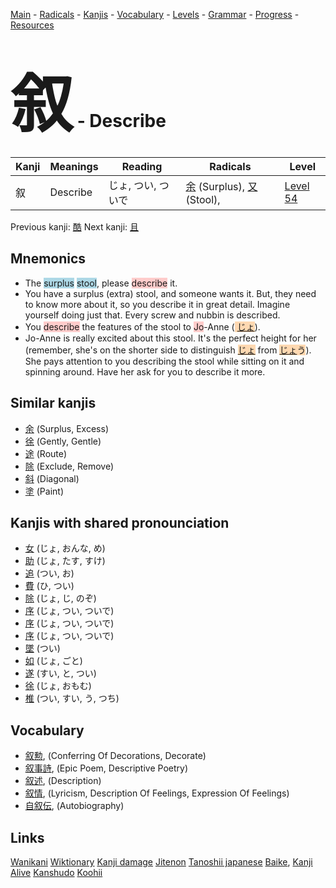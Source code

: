 <style> bigfont {font-size: 100px}</style>
[Main](../README.md) -
[Radicals](../radicals.md) -
[Kanjis](../kanjis.md) -
[Vocabulary](../vocabulary.md) -
[Levels](../levels.md) -
[Grammar](../grammar.md) - 
[Progress](../progress.md) -
[Resources](../resources.md)
# <bigfont> 叙</bigfont> - Describe 

| Kanji | Meanings | Reading | Radicals | Level |
| --- | --- | --- | --- | --- |
| 叙 | Describe | じょ, つい, ついで | [余](../radicals/余.md) (Surplus), [又](../radicals/又.md) (Stool),  | [Level 54](../levels/wk_level54.md) |

Previous kanji: [酷](酷.md) Next kanji: [且](且.md) 

## Mnemonics
 * The <span style="background-color:#ADD8E6"> surplus</span> <span style="background-color:#ADD8E6"> stool</span>, please <span style="background-color:#ffcccb"> describe</span> it.
* You have a surplus (extra) stool, and someone wants it. But, they need to know more about it, so you describe it in great detail. Imagine yourself doing just that. Every screw and nubbin is described.
* You <span style="background-color:#ffcccb"> describe</span> the features of the stool to <span style="background-color:#ffcccb"> Jo</span>-Anne (<span style="background-color:#fed8b1"> [じょ](https://jisho.org/search/じょ)</span>). 
* Jo-Anne is really excited about this stool. It's the perfect height for her (remember, she's on the shorter side to distinguish <span style="background-color:#fed8b1"> [じょ](https://jisho.org/search/じょ)</span> from <span style="background-color:#fed8b1"> [じょ](https://jisho.org/search/じょ)う</span>). She pays attention to you describing the stool while sitting on it and spinning around. Have her ask for you to describe it more. 


## Similar kanjis
 * [余](余.md) (Surplus, Excess)
* [徐](徐.md) (Gently, Gentle)
* [途](途.md) (Route)
* [除](除.md) (Exclude, Remove)
* [斜](斜.md) (Diagonal)
* [塗](塗.md) (Paint)



## Kanjis with shared pronounciation
 * [女](女.md) (じょ, おんな, め)
* [助](助.md) (じょ, たす, すけ)
* [追](追.md) (つい, お)
* [費](費.md) (ひ, つい)
* [除](除.md) (じょ, じ, のぞ)
* [序](序.md) (じょ, つい, ついで)
* [序](序.md) (じょ, つい, ついで)
* [序](序.md) (じょ, つい, ついで)
* [墜](墜.md) (つい)
* [如](如.md) (じょ, ごと)
* [遂](遂.md) (すい, と, つい)
* [徐](徐.md) (じょ, おもむ)
* [椎](椎.md) (つい, すい, う, つち)



## Vocabulary
 * [叙勲](../vocabulary/叙.md), (Conferring Of Decorations, Decorate)
* [叙事詩](../vocabulary/叙.md), (Epic Poem, Descriptive Poetry)
* [叙述](../vocabulary/叙.md), (Description)
* [叙情](../vocabulary/叙.md), (Lyricism, Description Of Feelings, Expression Of Feelings)
* [自叙伝](../vocabulary/叙.md), (Autobiography)




## Links 


[Wanikani](https://www.wanikani.com/kanji/叙)
[Wiktionary](https://en.wiktionary.org/wiki/叙)
[Kanji damage](http://www.kanjidamage.com/kanji/search?utf8=✓&q=叙)
[Jitenon](https://jitenon.com/kanji/叙)
[Tanoshii japanese](https://www.tanoshiijapanese.com/dictionary/kanji.cfm?k=叙)
[Baike](https://baike.baidu.com/item/叙),
[Kanji Alive](https://app.kanjialive.com/叙)
[Kanshudo](https://www.kanshudo.com/searchmn?q=叙)
[Koohii](https://kanji.koohii.com/study/kanji/叙)
